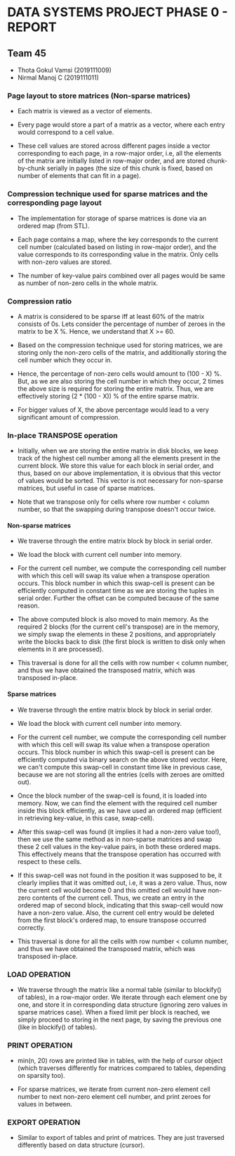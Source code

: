 # DATA SYSTEMS PROJECT PHASE 0 - REPORT


## Team 45
* Thota Gokul Vamsi (2019111009)
* Nirmal Manoj C (2019111011)



### Page layout to store matrices (Non-sparse matrices)

* Each matrix is viewed as a vector of elements. 

* Every page would store a part of a matrix as a vector, where each entry would correspond to a cell value.

* These cell values are stored across different pages inside a vector corresponding to each page, in a row-major order, i.e, all the elements of the matrix are initially listed in row-major order, and are stored chunk-by-chunk serially in pages (the size of this chunk is fixed, based on number of elements that can fit in a page).



### Compression technique used for sparse matrices and the corresponding page layout

* The implementation for storage of sparse matrices is done via an ordered map (from STL). 

* Each page contains a map, where the key corresponds to the current cell number (calculated based on listing in row-major order), and the value corresponds to its corresponding value in the matrix. Only cells with non-zero values are stored.

* The number of key-value pairs combined over all pages would be same as number of non-zero cells in the whole matrix.



### Compression ratio

* A matrix is considered to be sparse iff at least 60% of the matrix consists of 0s. Lets consider the percentage of number of zeroes in the matrix to be X %. Hence, we understand that X >= 60.

* Based on the compression technique used for storing matrices, we are storing only the non-zero cells of the matrix, and additionally storing the cell number which they occur in.

* Hence, the percentage of non-zero cells would amount to (100 - X) %. But, as we are also storing the cell number in which they occur, 2 times the above size is required for storing the entire matrix. Thus, we are effectively storing (2 * (100 - X)) % of the entire sparse matrix. 

* For bigger values of X, the above percentage would lead to a very significant amount of compression.



### In-place TRANSPOSE operation

* Initially, when we are storing the entire matrix in disk blocks, we keep track of the highest cell number among all the elements present in the current block. We store this value for each block in serial order, and thus, based on our above implementation, it is obvious that this vector of values would be sorted. This vector is not necessary for non-sparse matrices, but useful in case of sparse matrices.

* Note that we transpose only for cells where row number < column number, so that the swapping during transpose doesn't occur twice.


#### Non-sparse matrices


* We traverse through the entire matrix block by block in serial order.

* We load the block with current cell number into memory.

* For the current cell number, we compute the corresponding cell number with which this cell will swap its value when a transpose operation occurs. This block number in which this swap-cell is present can be efficiently computed in constant time as we are storing the tuples in serial order. Further the offset can be computed because of the same reason.

* The above computed block is also moved to main memory. As the required 2 blocks (for the current cell's transpose) are in the memory, we simply swap the elements in these 2 positions, and appropriately write the blocks back to disk (the first block is written to disk only when elements in it are processed).

* This traversal is done for all the cells with row number < column number, and thus we have obtained the transposed matrix, which was transposed in-place.


#### Sparse matrices


* We traverse through the entire matrix block by block in serial order.

* We load the block with current cell number into memory.

* For the current cell number, we compute the corresponding cell number with which this cell will swap its value when a transpose operation occurs. This block number in which this swap-cell is present can be efficiently computed via binary search on the above stored vector. Here, we can't compute this swap-cell in constant time like in previous case, because we are not storing all the entries (cells with zeroes are omitted out).

* Once the block number of the swap-cell is found, it is loaded into memory. Now, we can find the element with the required cell number inside this block efficiently, as we have used an ordered map (efficient in retrieving key-value, in this case, swap-cell).

* After this swap-cell was found (it implies it had a non-zero value too!), then we use the same method as in non-sparse matrices and swap these 2 cell values in the key-value pairs, in both these ordered maps. This effectively means that the transpose operation has occurred with respect to these cells.

* If this swap-cell was not found in the position it was supposed to be, it clearly implies that it was omitted out, i.e, it was a zero value. Thus, now the current cell would become 0 and this omitted cell would have non-zero contents of the current cell. Thus, we create an entry in the ordered map of second block, indicating that this swap-cell would now have a non-zero value. Also, the current cell entry would be deleted from the first block's ordered map, to ensure transpose occurred correctly.

* This traversal is done for all the cells with row number < column number, and thus we have obtained the transposed matrix, which was transposed in-place.


### LOAD OPERATION 

* We traverse through the matrix like a normal table (similar to blockify() of tables), in a row-major order. We iterate through each element one by one, and store it in corresponding data structure (ignoring zero values in sparse matrices case). When a fixed limit per block is reached, we simply proceed to storing in the next page, by saving the previous one (like in blockify() of tables).

### PRINT OPERATION

* min(n, 20) rows are printed like in tables, with the help of cursor object (which traverses differently for matrices compared to tables, depending on sparsity too).

* For sparse matrices, we iterate from current non-zero element cell number to next non-zero element cell number, and print zeroes for values in between.

### EXPORT OPERATION

* Similar to export of tables and print of matrices. They are just traversed differently based on data structure (cursor).


